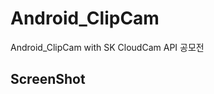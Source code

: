 # Android_ClipCam
Android_ClipCam with SK CloudCam API 공모전

## ScreenShot
<div>
<img width="200 src="https://user-images.githubusercontent.com/37185394/54339374-feb77800-4677-11e9-9844-70a77608cb63.jpg"/>
<img width="200 src="https://user-images.githubusercontent.com/37185394/54339376-feb77800-4677-11e9-97ba-c9c190715768.jpg"/>
<img width="200 src="https://user-images.githubusercontent.com/37185394/54339377-ff500e80-4677-11e9-9515-c67e70c1cdce.jpg"/>
<img width="200 src="https://user-images.githubusercontent.com/37185394/54339378-ff500e80-4677-11e9-85f6-e2271c1b93a8.jpg"/>
<img width="200 src="https://user-images.githubusercontent.com/37185394/54339379-ff500e80-4677-11e9-8b79-704ccc7fbd98.png"/>
</div>
